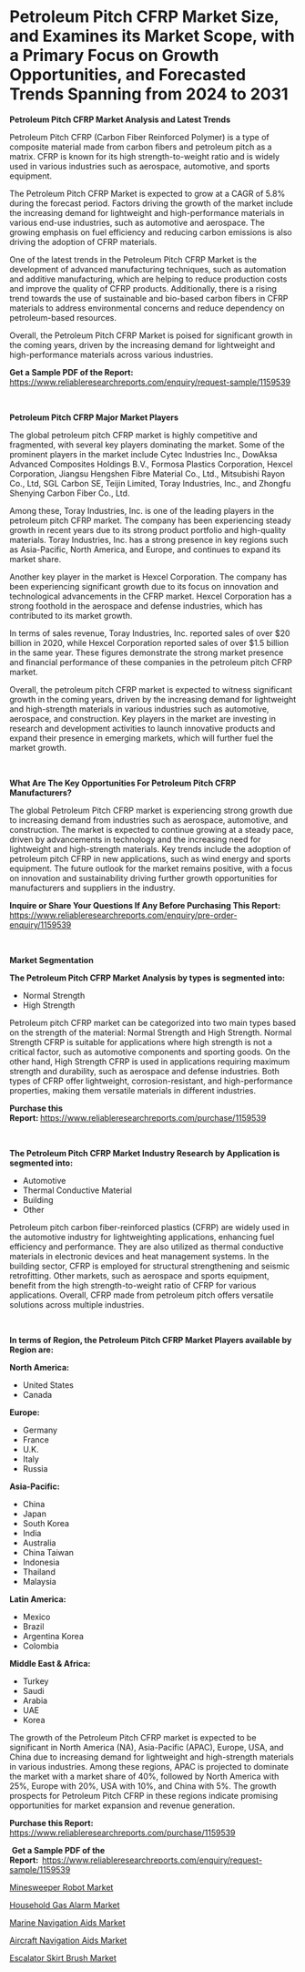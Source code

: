 <p><h1>Petroleum Pitch CFRP Market Size, and Examines its Market Scope, with a Primary Focus on Growth Opportunities, and Forecasted Trends Spanning from 2024 to 2031</h1></p><p><strong>Petroleum Pitch CFRP Market Analysis and Latest Trends</strong></p>
<p><p>Petroleum Pitch CFRP (Carbon Fiber Reinforced Polymer) is a type of composite material made from carbon fibers and petroleum pitch as a matrix. CFRP is known for its high strength-to-weight ratio and is widely used in various industries such as aerospace, automotive, and sports equipment.</p><p>The Petroleum Pitch CFRP Market is expected to grow at a CAGR of 5.8% during the forecast period. Factors driving the growth of the market include the increasing demand for lightweight and high-performance materials in various end-use industries, such as automotive and aerospace. The growing emphasis on fuel efficiency and reducing carbon emissions is also driving the adoption of CFRP materials.</p><p>One of the latest trends in the Petroleum Pitch CFRP Market is the development of advanced manufacturing techniques, such as automation and additive manufacturing, which are helping to reduce production costs and improve the quality of CFRP products. Additionally, there is a rising trend towards the use of sustainable and bio-based carbon fibers in CFRP materials to address environmental concerns and reduce dependency on petroleum-based resources.</p><p>Overall, the Petroleum Pitch CFRP Market is poised for significant growth in the coming years, driven by the increasing demand for lightweight and high-performance materials across various industries.</p></p>
<p><strong>Get a Sample PDF of the Report:&nbsp;</strong> <a href="https://www.reliableresearchreports.com/enquiry/request-sample/1159539">https://www.reliableresearchreports.com/enquiry/request-sample/1159539</a></p>
<p>&nbsp;</p>
<p><strong>Petroleum Pitch CFRP Major Market Players</strong></p>
<p><p>The global petroleum pitch CFRP market is highly competitive and fragmented, with several key players dominating the market. Some of the prominent players in the market include Cytec Industries Inc., DowAksa Advanced Composites Holdings B.V., Formosa Plastics Corporation, Hexcel Corporation, Jiangsu Hengshen Fibre Material Co., Ltd., Mitsubishi Rayon Co., Ltd, SGL Carbon SE, Teijin Limited, Toray Industries, Inc., and Zhongfu Shenying Carbon Fiber Co., Ltd.</p><p>Among these, Toray Industries, Inc. is one of the leading players in the petroleum pitch CFRP market. The company has been experiencing steady growth in recent years due to its strong product portfolio and high-quality materials. Toray Industries, Inc. has a strong presence in key regions such as Asia-Pacific, North America, and Europe, and continues to expand its market share.</p><p>Another key player in the market is Hexcel Corporation. The company has been experiencing significant growth due to its focus on innovation and technological advancements in the CFRP market. Hexcel Corporation has a strong foothold in the aerospace and defense industries, which has contributed to its market growth.</p><p>In terms of sales revenue, Toray Industries, Inc. reported sales of over $20 billion in 2020, while Hexcel Corporation reported sales of over $1.5 billion in the same year. These figures demonstrate the strong market presence and financial performance of these companies in the petroleum pitch CFRP market.</p><p>Overall, the petroleum pitch CFRP market is expected to witness significant growth in the coming years, driven by the increasing demand for lightweight and high-strength materials in various industries such as automotive, aerospace, and construction. Key players in the market are investing in research and development activities to launch innovative products and expand their presence in emerging markets, which will further fuel the market growth.</p></p>
<p>&nbsp;</p>
<p><strong>What Are The Key Opportunities For Petroleum Pitch CFRP Manufacturers?</strong></p>
<p><p>The global Petroleum Pitch CFRP market is experiencing strong growth due to increasing demand from industries such as aerospace, automotive, and construction. The market is expected to continue growing at a steady pace, driven by advancements in technology and the increasing need for lightweight and high-strength materials. Key trends include the adoption of petroleum pitch CFRP in new applications, such as wind energy and sports equipment. The future outlook for the market remains positive, with a focus on innovation and sustainability driving further growth opportunities for manufacturers and suppliers in the industry.</p></p>
<p><strong>Inquire or Share Your Questions If Any Before Purchasing This Report:</strong> <a href="https://www.reliableresearchreports.com/enquiry/pre-order-enquiry/1159539">https://www.reliableresearchreports.com/enquiry/pre-order-enquiry/1159539</a></p>
<p>&nbsp;</p>
<p><strong>Market Segmentation</strong></p>
<p><strong>The Petroleum Pitch CFRP Market Analysis by types is segmented into:</strong></p>
<p><ul><li>Normal Strength</li><li>High Strength</li></ul></p>
<p><p>Petroleum pitch CFRP market can be categorized into two main types based on the strength of the material: Normal Strength and High Strength. Normal Strength CFRP is suitable for applications where high strength is not a critical factor, such as automotive components and sporting goods. On the other hand, High Strength CFRP is used in applications requiring maximum strength and durability, such as aerospace and defense industries. Both types of CFRP offer lightweight, corrosion-resistant, and high-performance properties, making them versatile materials in different industries.</p></p>
<p><strong>Purchase this Report:&nbsp;</strong><a href="https://www.reliableresearchreports.com/purchase/1159539">https://www.reliableresearchreports.com/purchase/1159539</a></p>
<p>&nbsp;</p>
<p><strong>The Petroleum Pitch CFRP Market Industry Research by Application is segmented into:</strong></p>
<p><ul><li>Automotive</li><li>Thermal Conductive Material</li><li>Building</li><li>Other</li></ul></p>
<p><p>Petroleum pitch carbon fiber-reinforced plastics (CFRP) are widely used in the automotive industry for lightweighting applications, enhancing fuel efficiency and performance. They are also utilized as thermal conductive materials in electronic devices and heat management systems. In the building sector, CFRP is employed for structural strengthening and seismic retrofitting. Other markets, such as aerospace and sports equipment, benefit from the high strength-to-weight ratio of CFRP for various applications. Overall, CFRP made from petroleum pitch offers versatile solutions across multiple industries.</p></p>
<p>&nbsp;</p>
<p><strong>In terms of Region, the Petroleum Pitch CFRP Market Players available by Region are:</strong></p>
<p>
    <p> <strong> North America: </strong>
        <ul>
            <li>United States</li>
            <li>Canada</li>
        </ul>
        </p> 
    <p> <strong> Europe: </strong>
        <ul>
            <li>Germany</li>
            <li>France</li>
            <li>U.K.</li>
            <li>Italy</li>
            <li>Russia</li>
        </ul>
        </p> 
    <p> <strong> Asia-Pacific: </strong>
        <ul>
            <li>China</li>
            <li>Japan</li>
            <li>South Korea</li>
            <li>India</li>
            <li>Australia</li>
            <li>China Taiwan</li>
            <li>Indonesia</li>
            <li>Thailand</li>
            <li>Malaysia</li>
        </ul>
        </p> 
    <p> <strong> Latin America: </strong>
        <ul>
            <li>Mexico</li>
            <li>Brazil</li>
            <li>Argentina Korea</li>
            <li>Colombia</li>
        </ul>
        </p> 
    <p> <strong> Middle East & Africa: </strong>
        <ul>
            <li>Turkey</li>
            <li>Saudi</li>
            <li>Arabia</li>
            <li>UAE</li>
            <li>Korea</li>
        </ul>
    </p>
    </p>
<p><p>The growth of the Petroleum Pitch CFRP market is expected to be significant in North America (NA), Asia-Pacific (APAC), Europe, USA, and China due to increasing demand for lightweight and high-strength materials in various industries. Among these regions, APAC is projected to dominate the market with a market share of 40%, followed by North America with 25%, Europe with 20%, USA with 10%, and China with 5%. The growth prospects for Petroleum Pitch CFRP in these regions indicate promising opportunities for market expansion and revenue generation.</p></p>
<p><strong>Purchase this Report: </strong><a href="https://www.reliableresearchreports.com/purchase/1159539">https://www.reliableresearchreports.com/purchase/1159539</a></p>
<p>&nbsp;<strong>Get a Sample PDF of the Report:&nbsp;&nbsp;</strong><a href="https://www.reliableresearchreports.com/enquiry/request-sample/1159539">https://www.reliableresearchreports.com/enquiry/request-sample/1159539</a></p>
<p><strong></strong></p>
<p><p><a href="https://medium.com/@larrytran2023/minesweeper-robot-market-size-market-outlook-and-market-forecast-2024-to-2031-0e87abab2c70">Minesweeper Robot Market</a></p><p><a href="https://medium.com/@larrytran2023/household-gas-alarm-market-trends-forecast-and-competitive-analysis-to-2031-edcc7b36d5f6">Household Gas Alarm Market</a></p><p><a href="https://medium.com/@larrytran2023/marine-navigation-aids-market-analysis-its-cagr-market-segmentation-and-global-industry-overview-376a89a3d2d3">Marine Navigation Aids Market</a></p><p><a href="https://medium.com/@larrytran2023/aircraft-navigation-aids-market-size-reveals-the-best-marketing-channels-in-global-industry-a3254195379f">Aircraft Navigation Aids Market</a></p><p><a href="https://medium.com/@larrytran2023/escalator-skirt-brush-market-analysis-and-sze-forecasted-for-period-from-2024-to-2031-5ec74741ba7f">Escalator Skirt Brush Market</a></p></p>